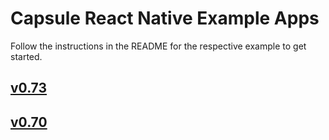# Capsule React Native Example Apps

Follow the instructions in the README for the respective example to get started.

## [v0.73](./v0.73)

## [v0.70](./v0.70)

